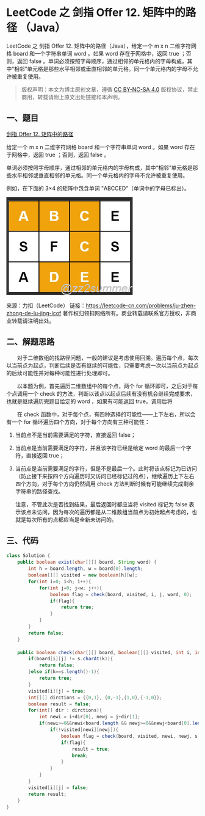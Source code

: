 # LeetCode 之 剑指 Offer 12. 矩阵中的路径 （Java）


LeetCode 之 剑指 Offer 12. 矩阵中的路径（Java），给定一个 m x n 二维字符网格 board 和一个字符串单词 word 。如果 word 存在于网格中，返回 true ；否则，返回 false 。单词必须按照字母顺序，通过相邻的单元格内的字母构成，其中“相邻”单元格是那些水平相邻或垂直相邻的单元格。同一个单元格内的字母不允许被重复使用。

<!--more-->

> 版权声明：本文为博主原创文章，遵循 [CC BY-NC-SA 4.0](https://creativecommons.org/licenses/by-nc-sa/4.0/) 版权协议，禁止商用，转载请附上原文出处链接和本声明。

## 一、题目
[剑指 Offer 12. 矩阵中的路径](https://leetcode-cn.com/problems/ju-zhen-zhong-de-lu-jing-lcof/)

给定一个 m x n 二维字符网格 board 和一个字符串单词 word 。如果 word 存在于网格中，返回 true ；否则，返回 false 。

单词必须按照字母顺序，通过相邻的单元格内的字母构成，其中“相邻”单元格是那些水平相邻或垂直相邻的单元格。同一个单元格内的字母不允许被重复使用。

例如，在下面的 3×4 的矩阵中包含单词 "ABCCED"（单词中的字母已标出）。

![image-20220306135702968](/LeetCode/image-20220306135702968.png)

来源：力扣（LeetCode）
链接：https://leetcode-cn.com/problems/ju-zhen-zhong-de-lu-jing-lcof
著作权归领扣网络所有。商业转载请联系官方授权，非商业转载请注明出处。


## 二、解题思路

&emsp;&emsp;对于二维数组的找路径问题，一般的建议是考虑使用回溯。遍历每个点，每次以当前点为起点，判断后续是否有继续的可能性，只需要考虑一次以当前点为起点的后续可能性并对每种可能性进行处理即可。

&emsp;&emsp;以本题为例，首先遍历二维数组中的每个点，两个 for 循环即可，之后对于每个点调用一个 check 的方法，判断以该点以起点后续有没有机会继续完成要求，也就是继续遍历完题目给定的 word ，如果有可能返回 true。调用后将

&emsp;&emsp;在 check 函数中，对于每个点，有四种选择的可能性——上下左右，所以会有一个 for 循环遍历四个方向，对于每个方向有三种可能性：

1. 当前点不是当前需要满足的字符，直接返回 false；

2. 当前点是当前需要满足的字符，并且该字符已经是给定 word 的最后一个字符，直接返回 true；

3. 当前点是当前需要满足的字符，但是不是最后一个。此时将该点标记为已访问（防止接下来按四个方向遍历时又访问已经标记过的点），继续遍历上下左右四个方向，对于每个方向仍然调用 check 方法判断时候有可能继续完成剩余字符串的路径查找。

   注意，不管此次是否找到结果，最后返回时都应当将 visited 标记为 false 表示该点未访问，因为每次的遍历都是从二维数组当前点为初始起点考虑的，也就是每次所有的点都应当是全新未访问的。

## 三、代码
```java
class Solution {
    public boolean exist(char[][] board, String word) {
        int h = board.length, w = board[0].length;
        boolean[][] visited = new boolean[h][w];
        for(int i=0; i<h; i++){
            for(int j=0; j<w; j++){
                boolean flag = check(board, visited, i, j, word, 0);
                if(flag){
                    return true;
                }
            }
        }
        return false;
    }

    public boolean check(char[][] board, boolean[][] visited, int i, int j, String s, int k){
        if(board[i][j] != s.charAt(k)){
            return false;
        }else if(k==s.length()-1){
            return true;
        }
        visited[i][j] = true;
        int[][] dirctions = {{0,1}, {0,-1},{1,0},{-1,0}};
        boolean result = false;
        for(int[] dir : dirctions){
            int newi = i+dir[0], newj = j+dir[1];
            if(newi>=0&&newi<board.length && newj>=0&&newj<board[0].length){
                if(!visited[newi][newj]){
                    boolean flag = check(board, visited, newi, newj, s, k+1);
                    if(flag){
                        result = true;
                        break;
                    }
                }
            }
        }
        visited[i][j] = false;
        return result;
    }
}
```

